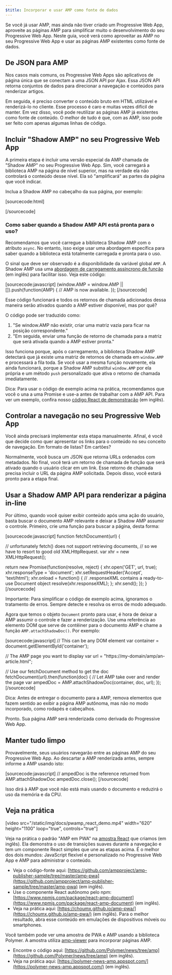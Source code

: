 ```yaml
---
$title: Incorporar e usar AMP como fonte de dados
---
```


Se você já usar AMP, mas ainda não tiver criado um Progressive Web App, aproveite as páginas AMP para simplificar muito o desenvolvimento do seu Progressive Web App. Neste guia, você verá como aproveitar as AMP no seu Progressive Web App e usar as páginas AMP existentes como fonte de dados.

## De JSON para AMP

Nos casos mais comuns, os Progressive Web Apps são aplicativos de página única que se conectam a uma JSON API por Ajax. Essa JSON API retorna conjuntos de dados para direcionar a navegação e conteúdos para renderizar artigos.

Em seguida, é preciso converter o conteúdo bruto em HTML utilizável e renderizá-lo no cliente. Esse processo é caro e muitas vezes difícil de manter. Em vez disso, você pode reutilizar as páginas AMP já existentes como fonte de conteúdo. O melhor de tudo é que, com as AMP, isso pode ser feito com apenas algumas linhas de código.

## Incluir "Shadow AMP" no seu Progressive Web App

A primeira etapa é incluir uma versão especial da AMP chamada de "Shadow AMP" no seu Progressive Web App. Sim, você carregará a biblioteca AMP na página de nível superior, mas na verdade ela não controlará o conteúdo desse nível. Ela só "amplificará" as partes da página que você indicar.

Inclua a Shadow AMP no cabeçalho da sua página, por exemplo:

[sourcecode:html]
<!-- Asynchronously load the AMP-with-Shadow-DOM runtime library. -->
<script async src="https://cdn.ampproject.org/shadow-v0.js"></script>
[/sourcecode]

### Como saber quando a Shadow AMP API está pronta para o uso?

Recomendamos que você carregue a biblioteca Shadow AMP com o atributo `async`. No entanto, isso exige usar uma abordagem específica para saber quando a biblioteca está totalmente carregada e pronta para o uso.

O sinal que deve ser observado é a disponibilidade da variável global `AMP`. A Shadow AMP usa uma [abordagem de carregamento assíncrono de função](http://mrcoles.com/blog/google-analytics-asynchronous-tracking-how-it-work/) (em inglês) para facilitar isso. Veja este código:

[sourcecode:javascript]
(window.AMP = window.AMP || []).push(function(AMP) {
  // AMP is now available.
});
[/sourcecode]

Esse código funcionará e todos os retornos de chamada adicionados dessa maneira serão ativados quando a AMP estiver disponível, mas por quê?

O código pode ser traduzido como:

  1. "Se window.AMP não existir, criar uma matriz vazia para ficar na posição correspondente."
  1. "Em seguida, enviar uma função de retorno de chamada para a matriz que será ativada quando a AMP estiver pronta."

Isso funciona porque, após o carregamento, a biblioteca Shadow AMP detectará que já existe uma matriz de retornos de chamada em `window.AMP` e processará a fila toda. Se você usar a mesma função novamente, ela ainda funcionará, porque a Shadow AMP substitui `window.AMP` por ela própria e um método `push` personalizado que ativa o retorno de chamada imediatamente.

Dica: Para usar o código de exemplo acima na prática, recomendamos que você o una a uma Promise e use-a antes de trabalhar com a AMP API. Para ver um exemplo, confira nosso [código React de demonstração](https://github.com/ampproject/amp-publisher-sample/blob/master/amp-pwa/src/components/amp-document/amp-document.js#L20) (em inglês).

## Controlar a navegação no seu Progressive Web App

Você ainda precisará implementar esta etapa manualmente. Afinal, é você que decide como quer apresentar os links para o conteúdo no seu conceito de navegação. Em formato de listas? Em cartões?

Normalmente, você busca um JSON que retorna URLs ordenados com metadados. No final, você terá um retorno de chamada de função que será ativado quando o usuário clicar em um link. Esse retorno de chamada precisa incluir o URL da página AMP solicitada. Depois disso, você estará pronto para a etapa final.

## Usar a Shadow AMP API para renderizar a página in-line

Por último, quando você quiser exibir conteúdo após uma ação do usuário, basta buscar o documento AMP relevante e deixar a Shadow AMP assumir o controle. Primeiro, crie uma função para buscar a página, desta forma:

[sourcecode:javascript]
function fetchDocument(url) {

  // unfortunately fetch() does not support retrieving documents,
  // so we have to resort to good old XMLHttpRequest.
  var xhr = new XMLHttpRequest();

  return new Promise(function(resolve, reject) {
    xhr.open('GET', url, true);
    xhr.responseType = 'document';
    xhr.setRequestHeader('Accept', 'text/html');
    xhr.onload = function() {
      // .responseXML contains a ready-to-use Document object
      resolve(xhr.responseXML);
    };
    xhr.send();
  });
}
[/sourcecode]

Importante: Para simplificar o código de exemplo acima, ignoramos o tratamento de erros. Sempre detecte e resolva os erros de modo adequado.

Agora que temos o objeto `Document` pronto para usar, é hora de deixar a AMP assumir o controle e fazer a renderização. Use uma referência ao elemento DOM que serve de contêiner para o documento AMP e chame a função `AMP.attachShadowDoc()`. Por exemplo:

[sourcecode:javascript]
// This can be any DOM element
var container = document.getElementById('container');

// The AMP page you want to display
var url = "https://my-domain/amp/an-article.html";

// Use our fetchDocument method to get the doc
fetchDocument(url).then(function(doc) {
  // Let AMP take over and render the page
  var ampedDoc = AMP.attachShadowDoc(container, doc, url);
});
[/sourcecode]

Dica: Antes de entregar o documento para a AMP, remova elementos que fazem sentido ao exibir a página AMP autônoma, mas não no modo incorporado, como rodapés e cabeçalhos.

Pronto. Sua página AMP será renderizada como derivada do Progressive Web App.

## Manter tudo limpo

Provavelmente, seus usuários navegarão entre as páginas AMP do seu Progressive Web App. Ao descartar a AMP renderizada antes, sempre informe a AMP usando isto:

[sourcecode:javascript]
// ampedDoc is the reference returned from AMP.attachShadowDoc
ampedDoc.close();
[/sourcecode]

Isso dirá à AMP que você não está mais usando o documento e reduzirá o uso da memória e da CPU.

## Veja na prática

[video src="/static/img/docs/pwamp_react_demo.mp4" width="620" height="1100" loop="true", controls="true"]

Veja na prática o padrão "AMP em PWA" na [amostra React](https://github.com/ampproject/amp-publisher-sample/tree/master/amp-pwa) que criamos (em inglês). Ela demonstra o uso de transições suaves durante a navegação e tem um componente React simples que une as etapas acima. É o melhor dos dois mundos: JavaScript flexível e personalizado no Progressive Web App e AMP para administrar o conteúdo.

* Veja o código-fonte aqui: [https://github.com/ampproject/amp-publisher-sample/tree/master/amp-pwa](https://github.com/ampproject/amp-publisher-sample/tree/master/amp-pwa) (em inglês).
* Use o componente React autônomo pelo npm: [https://www.npmjs.com/package/react-amp-document](https://www.npmjs.com/package/react-amp-document) (em inglês).
* Veja na prática aqui: [https://choumx.github.io/amp-pwa/](https://choumx.github.io/amp-pwa/) (em inglês). Para o melhor resultado, abra esse conteúdo em emulações de dispositivos móveis ou smartphones.

Você também pode ver uma amostra de PWA e AMP usando a biblioteca Polymer. A amostra utiliza [amp-viewer](https://github.com/PolymerLabs/amp-viewer/) para incorporar páginas AMP.

* Encontre o código aqui: [https://github.com/Polymer/news/tree/amp](https://github.com/Polymer/news/tree/amp) (em inglês).
* Veja na prática aqui: [https://polymer-news-amp.appspot.com/](https://polymer-news-amp.appspot.com/) (em inglês).


